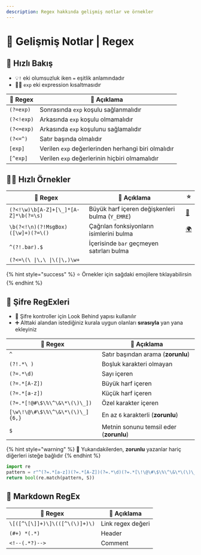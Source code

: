 ```yaml
---
description: Regex hakkında gelişmiş notlar ve örnekler
---
```


# 🤯 Gelişmiş Notlar | Regex

## 👀 Hızlı Bakış‍

* 💡`!` eki olumsuzluk iken `=` eşitlik anlamındadır&#x20;
* 💁‍♂️ `exp` eki expression kısaltmasıdır

| 💎 Regex   | 📑 Açıklama                                         |
| ---------- | --------------------------------------------------- |
| `(?=exp)`  | Sonrasında `exp` koşulu sağlanmalıdır               |
| `(?<!exp)` | Arkasında `exp` koşulu olmamalıdır                  |
| `(?<=exp)` | Arkasında `exp` koşulunu sağlamalıdır               |
| `(?<=^)`   | Satır başında olmalıdır                             |
| `[exp]`    | Verilen `exp` değerlerinden herhangi biri olmalıdır |
| `[^exp]`   | Verilen `exp` değerlerinin hiçbiri olmamalıdır      |

## 👨‍💻 Hızlı Örnekler

| 💎 Regex                             | 📑 Açıklama                                     | ⭐                                      |
| ------------------------------------ | ----------------------------------------------- | -------------------------------------- |
| `(?<!\w)\b[A-Z]+[\_]*[A-Z]*\b(?=\s)` | Büyük harf içeren değişkenleri bulma (`Y_EMRE`) | [🔗](https://regex101.com/r/fgHYX0/3)  |
| `\b(?<!\n)(?!MsgBox)([\w]+)(?=\()`   | Çağrılan fonksiyonların isimlerini bulma        | [🌍](https://regex101.com/r/fgHYX0/2/) |
| `^(?!.bar).$`                        | İçerisinde `bar` geçmeyen satırları bulma       |                                        |
| `(?<=\(\ \|\,\ \|\(\|\,)\w+`         |                                                 |                                        |

{% hint style="success" %}
⭐ Örnekler için sağdaki emojilere tıklayabilirsin
{% endhint %}

## 🔑 Şifre RegExleri

* 👀 Şifre kontroller için Look Behind yapısı kullanılır
* ➕ Alttaki alandan istediğiniz kurala uygun olanları **sırasıyla** yan yana ekleyiniz

| 💎 Regex                         | 📑 Açıklama                             |
| -------------------------------- | --------------------------------------- |
| `^`                              | Satır başından arama  (**zorunlu**)     |
| `(?!.*\ )`                       | Boşluk karakteri olmayan                |
| `(?=.*\d)`                       | Sayı içeren                             |
| `(?=.*[A-Z])`                    | Büyük harf içeren                       |
| `(?=.*[a-z])`                    | Küçük harf içeren                       |
| `(?=.*[!@#\$\%\^\&\*\(\)\_])`    | Özel karakter içeren                    |
| `[\w\!\@\#\$\%\^\&\*\(\)\_]{6,}` | En az `6` karakterli (**zorunlu**)      |
| `$`                              | Metnin sonunu temsil eder (**zorunlu**) |

{% hint style="warning" %}
📢 Yukarıdakilerden, **zorunlu** yazanlar hariç diğerleri isteğe bağlıdır
{% endhint %}

```python
import re
pattern = r"^(?=.*[a-z])(?=.*[A-Z])(?=.*\d)(?=.*[\!\@\#\$\%\^\&\*\(\)\_])(?!.*\ )[\w\!\@\#\$\%\^\&\*\(\)\_]{6,}$"
return bool(re.match(pattern, S))
```

## 📑 Markdown RegEx

| 💎 Regex                       | 📑 Açıklama       |
| ------------------------------ | ----------------- |
| `\[([^\[\]]+)\]\(([^\(\)]+)\)` | Link regex değeri |
| `(#+) *(.*)`                   | Header            |
| `<!--(.*?)-->`                 | Comment           |
